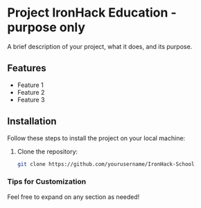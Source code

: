 # Project IronHack Education - purpose only

A brief description of your project, what it does, and its purpose.

## Features

- Feature 1
- Feature 2
- Feature 3

## Installation

Follow these steps to install the project on your local machine:

1. Clone the repository:
   ```bash
   git clone https://github.com/yourusername/IronHack-School
   ```

### Tips for Customization

Feel free to expand on any section as needed!
